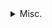 <details class="details">
	<summary>Misc.</summary>

s
		<details class="details">
			<summary>Debugging2</summary>
      
       test2
    </details>

</details>
